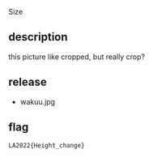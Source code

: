 Size

## description

this picture like cropped, but really crop?

## release

- wakuu.jpg

## flag

`LA2022{Height_change}`
